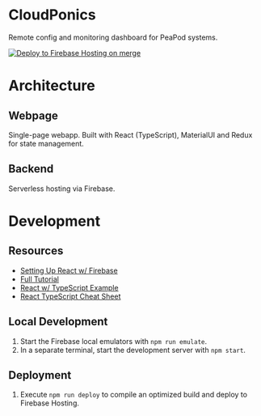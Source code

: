 # CloudPonics
Remote config and monitoring dashboard for PeaPod systems.

[![Deploy to Firebase Hosting on merge](https://github.com/PeaPodTechnologies/CloudPonics/actions/workflows/firebase-hosting-merge.yml/badge.svg?branch=master)](https://github.com/PeaPodTechnologies/CloudPonics/actions/workflows/firebase-hosting-merge.yml)

# Architecture

## Webpage

Single-page webapp. Built with React (TypeScript), MaterialUI and Redux for state management.

## Backend

Serverless hosting via Firebase.

# Development

## Resources

- [Setting Up React w/ Firebase](https://www.youtube.com/watch?v=mwNATxfUsgI)
- [Full Tutorial](https://www.youtube.com/watch?v=m_u6P5k0vP0)
- [React w/ TypeScript Example](https://www.typescriptlang.org/play?jsx=2&esModuleInterop=true&e=196#example/typescript-with-react)
- [React TypeScript Cheat Sheet](https://react-typescript-cheatsheet.netlify.app/)

## Local Development

1. Start the Firebase local emulators with `npm run emulate`.
2. In a separate terminal, start the development server with `npm start`.

## Deployment

1. Execute `npm run deploy` to compile an optimized  build and deploy to Firebase Hosting.
